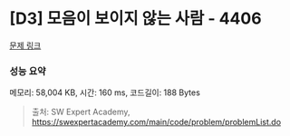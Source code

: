 # [D3] 모음이 보이지 않는 사람 - 4406 

[문제 링크](https://swexpertacademy.com/main/code/problem/problemDetail.do?contestProbId=AWNcD_66pUEDFAV8) 

### 성능 요약

메모리: 58,004 KB, 시간: 160 ms, 코드길이: 188 Bytes



> 출처: SW Expert Academy, https://swexpertacademy.com/main/code/problem/problemList.do
